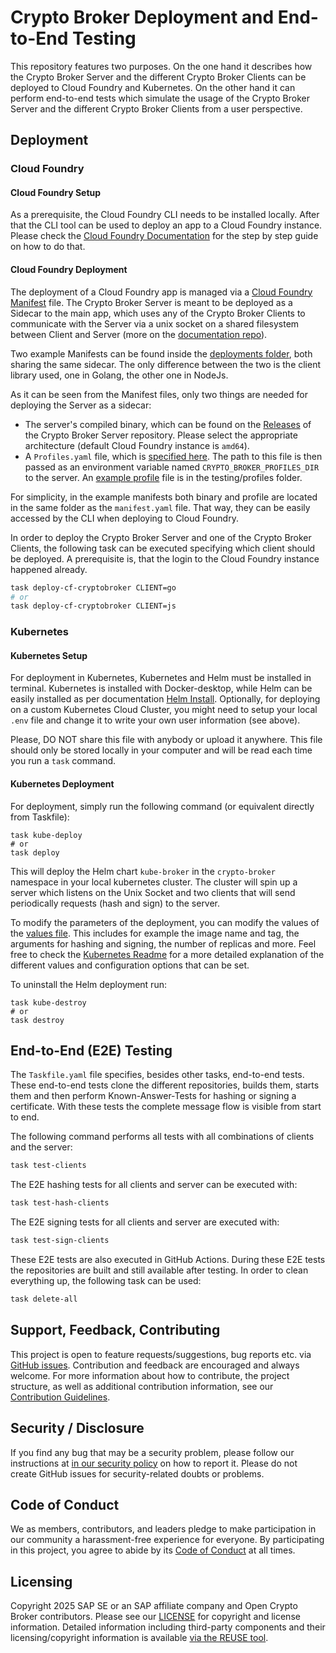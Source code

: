 # Crypto Broker Deployment and End-to-End Testing

This repository features two purposes.
On the one hand it describes how the Crypto Broker Server and the different Crypto Broker Clients can be deployed to Cloud Foundry and Kubernetes.
On the other hand it can perform end-to-end tests which simulate the usage of the Crypto Broker Server and the different Crypto Broker Clients from a user perspective.

## Deployment

### Cloud Foundry

#### Cloud Foundry Setup

As a prerequisite, the Cloud Foundry CLI needs to be installed locally. After that the CLI tool can be used to deploy an app to a Cloud Foundry instance. Please check the [Cloud Foundry Documentation](https://docs.cloudfoundry.org/devguide/deploy-apps/deploy-app.html) for the step by step guide on how to do that.

#### Cloud Foundry Deployment

The deployment of a Cloud Foundry app is managed via a [Cloud Foundry Manifest](https://docs.cloudfoundry.org/devguide/deploy-apps/manifest.html) file.
The Crypto Broker Server is meant to be deployed as a Sidecar to the main app, which uses any of the Crypto Broker Clients to communicate with the Server via a unix socket on a shared filesystem between Client and Server (more on the [documentation repo](https://github.com/open-crypto-broker/crypto-broker-documentation)).

Two example Manifests can be found inside the [deployments folder](deployments/cloud-foundry/), both sharing the same sidecar. The only difference between the two is the client library used, one in Golang, the other one in NodeJs.

As it can be seen from the Manifest files, only two things are needed for deploying the Server as a sidecar:

* The server's compiled binary, which can be found on the [Releases](https://github.com/open-crypto-broker/crypto-broker-server/releases) of the Crypto Broker Server repository. Please select the appropriate architecture  (default Cloud Foundry instance is `amd64`).
* A `Profiles.yaml` file, which is [specified here](https://github.com/open-crypto-broker/crypto-broker-documentation/blob/main/spec/0002-profile-structure.md). The path to this file is then passed as an environment variable named `CRYPTO_BROKER_PROFILES_DIR` to the server. An [example profile](testing/profiles/Profiles.yaml) file is in the testing/profiles folder.

For simplicity, in the example manifests both binary and profile are located in the same folder as the `manifest.yaml` file. That way, they can be easily accessed by the CLI when deploying to Cloud Foundry.

In order to deploy the Crypto Broker Server and one of the Crypto Broker Clients, the following task can be executed specifying which client should be deployed.
A prerequisite is, that the login to the Cloud Foundry instance happened already.

```bash
task deploy-cf-cryptobroker CLIENT=go
# or
task deploy-cf-cryptobroker CLIENT=js
```

### Kubernetes

#### Kubernetes Setup

For deployment in Kubernetes, Kubernetes and Helm must be installed in terminal. Kubernetes is installed with Docker-desktop, while Helm can be easily installed as per documentation [Helm Install](https://helm.sh/docs/intro/install/). Optionally, for deploying on a custom Kubernetes Cloud Cluster, you might need to setup your local `.env` file and change it to write your own user information (see above).

Please, DO NOT share this file with anybody or upload it anywhere. This file should only be stored locally in your computer and will be read each time you run a `task` command.

#### Kubernetes Deployment

For deployment, simply run the following command (or equivalent directly from Taskfile):

```shell
task kube-deploy
# or
task deploy
```

This will deploy the Helm chart `kube-broker` in the `crypto-broker` namespace in your local kubernetes cluster. The cluster will spin up a server which listens on the Unix Socket and two clients that will send periodically requests (hash and sign) to the server.

To modify the parameters of the deployment, you can modify the values of the [values file](deployments/k8s/kube-broker/values.yaml). This includes for example the image name and tag, the arguments for hashing and signing, the number of replicas and more. Feel free to check the [Kubernetes Readme](deployments/k8s/kube-broker/README.md) for a more detailed explanation of the different values and configuration options that can be set.

To uninstall the Helm deployment run:

```shell
task kube-destroy
# or
task destroy
```

## End-to-End (E2E) Testing

The `Taskfile.yaml` file specifies, besides other tasks, end-to-end tests.
These end-to-end tests clone the different repositories, builds them, starts them and then perform Known-Answer-Tests for hashing or signing a certificate.
With these tests the complete message flow is visible from start to end.

The following command performs all tests with all combinations of clients and the server:

```bash
task test-clients
```

The E2E hashing tests for all clients and server can be executed with:

```bash
task test-hash-clients
```

The E2E signing tests for all clients and server are executed with:

```bash
task test-sign-clients
```

These E2E tests are also executed in GitHub Actions.
During these E2E tests the repositories are built and still available after testing.
In order to clean everything up, the following task can be used:

```bash
task delete-all
```

## Support, Feedback, Contributing

This project is open to feature requests/suggestions, bug reports etc. via [GitHub issues](https://github.com/open-crypto-broker/crypto-broker-deployment/issues). Contribution and feedback are encouraged and always welcome. For more information about how to contribute, the project structure, as well as additional contribution information, see our [Contribution Guidelines](CONTRIBUTING.md).

## Security / Disclosure

If you find any bug that may be a security problem, please follow our instructions at [in our security policy](https://github.com/open-crypto-broker/crypto-broker-deployment/security/policy) on how to report it. Please do not create GitHub issues for security-related doubts or problems.

## Code of Conduct

We as members, contributors, and leaders pledge to make participation in our community a harassment-free experience for everyone. By participating in this project, you agree to abide by its [Code of Conduct](https://github.com/open-crypto-broker/.github/blob/main/CODE_OF_CONDUCT.md) at all times.

## Licensing

Copyright 2025 SAP SE or an SAP affiliate company and Open Crypto Broker contributors. Please see our [LICENSE](LICENSE) for copyright and license information. Detailed information including third-party components and their licensing/copyright information is available [via the REUSE tool](https://api.reuse.software/info/github.com/open-crypto-broker/crypto-broker-deployment).
